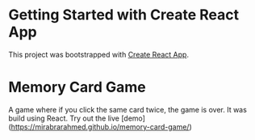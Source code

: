 # Getting Started with Create React App

This project was bootstrapped with [Create React App](https://github.com/facebook/create-react-app).

# Memory Card Game

A game where if you click the same card twice, the game is over. It was build using React.
Try out the live [demo] (https://mirabrarahmed.github.io/memory-card-game/)

